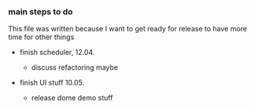 ### main steps to do
This file was written because I want to get ready for release to have more time for other things

* finish scheduler, 12.04.
  * discuss refactoring maybe

* finish UI stuff 10.05.
  * release dome demo stuff 

